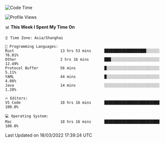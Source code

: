 <!--START_SECTION:waka-->
![Code Time](http://img.shields.io/badge/Code%20Time-1%2C100%20hrs%2024%20mins-blue)

![Profile Views](http://img.shields.io/badge/Profile%20Views-2-blue)

📊 **This Week I Spent My Time On** 

```text
⌚︎ Time Zone: Asia/Shanghai

💬 Programming Languages: 
Rust                     13 hrs 53 mins      ███████████████████░░░░░░   76.01% 
Other                    2 hrs 16 mins       ███░░░░░░░░░░░░░░░░░░░░░░   12.49% 
Protocol Buffer          56 mins             █░░░░░░░░░░░░░░░░░░░░░░░░   5.11% 
YAML                     44 mins             █░░░░░░░░░░░░░░░░░░░░░░░░   4.08% 
Java                     14 mins             ░░░░░░░░░░░░░░░░░░░░░░░░░   1.28%

🔥 Editors: 
VS Code                  18 hrs 16 mins      █████████████████████████   100.0%

💻 Operating System: 
Mac                      18 hrs 16 mins      █████████████████████████   100.0%

```


 Last Updated on 18/03/2022 17:39:24 UTC
<!--END_SECTION:waka-->
